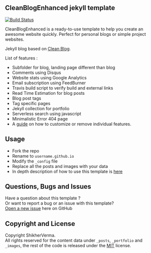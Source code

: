 ## CleanBlogEnhanced jekyll template
[![Build Status](https://travis-ci.org/ShikherVerma/Shikherverma.github.io.svg?branch=master)](https://travis-ci.org/ShikherVerma/Shikherverma.github.io)

CleanBlogEnhanced is a ready-to-use template to help you create an awesome website quickly. Perfect for personal blogs or simple project websites.

Jekyll blog based on [Clean Blog](http://startbootstrap.com/template-overviews/clean-blog/).

List of features :
* Subfolder for blog, landing page different than blog
* Comments using Disqus
* Website stats using Google Analytics
* Email subscription using FeedBurner
* Travis build script to verify build and external links
* Read Time Estimation for blog posts
* Blog post tags
* Tag specific pages
* Jekyll collection for portfolio
* Serverless search using javascript
* Minimalistic Error 404 page
* A [guide](http://shikherverma.com/blog/Yet-Another-Jekyll-Blog) on how to customize or remove individual features.

## Usage

* Fork the repo
* Rename to `username.github.io`
* Modify the `_config` file
* Replace all the posts and images with your data
* In depth description of how to use this template is [here](http://shikherverma.com/blog/Yet-Another-Jekyll-Blog)

## Questions, Bugs and Issues

Have a question about this template ?  
Or want to report a bug or an issue with this template?  
[Open a new issue](https://github.com/Vipin-Sharma/Vipin-Sharma.github.io/issues) here on GitHub

## Copyright and License

Copyright ShikherVerma.  
All rights reserved for the content data under `_posts`, `_portfolio` and `_images`, the rest of the code is released under the [MIT](https://github.com/ShikherVerma/shikherverma.github.io/blob/gh-pages/LICENSE) license.
